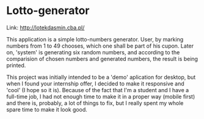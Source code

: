 # Lotto-generator

Link: http://lotekdasmin.cba.pl/

This application is a simple lotto-numbers generator.
User, by marking numbers from 1 to 49 chooses, which one shall be part of his cupon.
Later on, 'system' is generating six random numbers, and according to the comparision of chosen numbers and generated numbers, the result is being printed.

This project was initially intended to be a 'demo' aplication for desktop, but when I found your internship offer, I decided to make it responsive and 'cool' (I hope so it is).
Because of the fact that I'm a student and I have a full-time job, I had not enough time to make it in a proper way (mobile first) and there is, probably, a lot of things to fix, but I really spent my whole spare time to make it look good.
